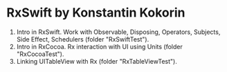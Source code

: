 # RxSwift by Konstantin Kokorin
1. Intro in RxSwift. Work with Observable, Disposing, Operators, Subjects, Side Effect, Schedulers (folder "RxSwiftTest").
2. Intro in RxCocoa. Rx interaction with UI using Units (folder "RxCocoaTest").
3. Linking UITableView with Rx (folder "RxTableViewTest").
